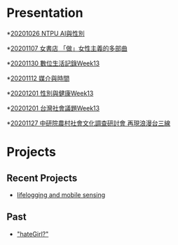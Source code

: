 # Presentation
*[20201026 NTPU AI與性別]()

*[20201107 女書店 「做」女性主義的多部曲]()

*[20201130 數位生活記錄Week13]()

*[20201112 媒介與時間]()

*[20201201 性別與健康Week13](https://docs.google.com/presentation/d/e/2PACX-1vQPvlvPjFvCWMrAR21SWi4e6zyXhPlUFuhruvvj1FPvMzebhjZ40ScaJmJMZbo6ODPpJp5OzXMAZsf5/pub?start=false&loop=false&delayms=3000)

*[20201201 台灣社會議題Week13](https://docs.google.com/presentation/d/e/2PACX-1vQz45H3VOe2rZ-15q2kH7dWY1V8zn1bnwXfz13dppGB8qcnYMEIcQxALo_SDOCPz6z10qugOFg72ctA/pub?start=false&loop=false&delayms=3000)

*[20201127 中研院農村社會文化調查研討會 再現浪漫台三線]()
# Projects

## Recent Projects
* [lifelogging and mobile sensing]()

## Past
* ["hateGirl?"]()

